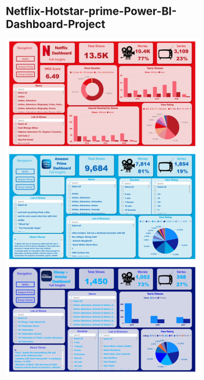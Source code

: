 # Netflix-Hotstar-prime-Power-BI-Dashboard-Project


<img src='Pics\1.jpg' class="center">
<img src='Pics\2.jpg' class="center">
<img src='Pics\3.jpg' class="center">

